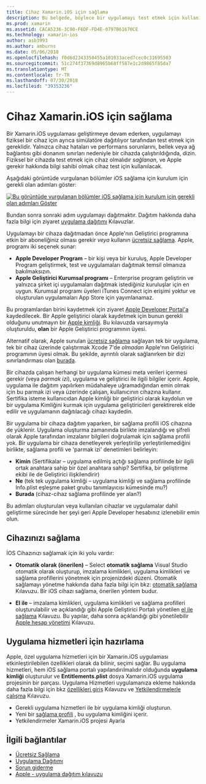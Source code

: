 ```yaml
---
title: Cihaz Xamarin.iOS için sağlama
description: Bu belgede, böylece bir uygulamayı test etmek için kullanılabilir bir cihaz sağlama işlemi açıklanır. Ayrıca, anında iletme bildirimleri gibi özellikleri kullanabilmesi için bir uygulama yapılandırma anlatılmaktadır.
ms.prod: xamarin
ms.assetid: CACA5236-3C90-F6DF-FD4E-0797B61670CE
ms.technology: xamarin-ios
author: asb3993
ms.author: amburns
ms.date: 05/06/2018
ms.openlocfilehash: f0d6d2343350455a101033aced7cec0c31695503
ms.sourcegitcommit: 51c274f37369d8965b68ff587e1c2d9865f85da7
ms.translationtype: MT
ms.contentlocale: tr-TR
ms.lasthandoff: 07/30/2018
ms.locfileid: "39353236"
---
```

# <a name="device-provisioning-for-xamarinios"></a>Cihaz Xamarin.iOS için sağlama

Bir Xamarin.iOS uygulaması geliştirmeye devam ederken, uygulamayı fiziksel bir cihaz için ayrıca simülatöre dağıtılıyor tarafından test etmek için gereklidir. Yalnızca cihaz hataları ve performans sorunlarını, bellek veya ağ bağlantısı gibi donanım sınırları nedeniyle bir cihazda çalıştırıldığında, dizin. Fiziksel bir cihazda test etmek için cihaz olmalıdır *sağlanan*, ve Apple gerekir hakkında bilgi sahibi olmak cihaz test için kullanılacak.

Aşağıdaki görüntüde vurgulanan bölümler iOS sağlama için kurulum için gerekli olan adımları göster:

[![](images/provisioningdiagram.png "Bu görüntüde vurgulanan bölümler iOS sağlama için kurulum için gerekli olan adımları Göster")](images/provisioningdiagram.png#lightbox)

Bundan sonra sonraki adım uygulamayı dağıtmaktır. Dağıtım hakkında daha fazla bilgi için ziyaret [uygulama dağıtımı](~/ios/deploy-test/app-distribution/index.md) Kılavuzlar.

Uygulamayı bir cihaza dağıtmadan önce Apple'nın Geliştirici programına etkin bir aboneliğiniz olması gerekir *veya* kullanın [ücretsiz sağlama](~/ios/get-started/installation/device-provisioning/free-provisioning.md). Apple, programı iki seçenek sunar:

- **Apple Developer Program** – bir kişi veya bir kuruluş, Apple Developer Program geliştirmek, test ve uygulamaları dağıtmak temsil olmanıza bakılmaksızın.
- **Apple Geliştirici Kurumsal programı** – Enterprise program geliştirin ve yalnızca şirket içi uygulamaları dağıtmak istediğiniz kuruluşlar için en uygun. Kurumsal programı üyeleri iTunes Connect için erişimi yoktur ve oluşturulan uygulamaları App Store için yayımlanamaz.

Bu programlardan birini kaydetmek için ziyaret [Apple Developer Portal'a](https://developer.apple.com/programs/enroll/) kaydedilecek. Bir Apple geliştirici olarak kaydetmek için bunun gerekli olduğunu unutmayın bir [Apple kimliği](https://appleid.apple.com/). Bu kılavuzda varsayımıyla oluşturuldu, **olan** bir Apple Geliştirici programının üyesi.

Alternatif olarak, Apple sunulan [ücretsiz sağlama](~/ios/get-started/installation/device-provisioning/free-provisioning.md) sağlayan tek bir uygulama, tek bir cihaz üzerinde çalıştırmak Xcode 7'de *olmadan* Apple'nın Geliştirici programının üyesi olmak. Bu şekilde, ayrıntılı olarak sağlanırken bir dizi sınırlandırması olan [burada](~/ios/get-started/installation/device-provisioning/free-provisioning.md#limitations).

Bir cihazda çalışan herhangi bir uygulama kümesi meta verileri içermesi gerekir (veya *parmak izi*), uygulama ve geliştirici ile ilgili bilgiler içerir. Apple, uygulama ile dağıtım yapılırken müdahaleye uğramadığından emin olmak için bu parmak izi veya üzerinde çalışan, kullanıcının cihazına kullanır. Sertifika isteme kullanıcıdan Apple kimliği bir geliştirici olarak kaydolun ve bir uygulama Kimliğini kurmak için uygulama geliştiricileri gerektirerek elde edilir ve uygulamanın dağıtılacağı cihazı kaydedin.

Bir uygulama bir cihaza dağıtım yaparken, bir sağlama profili iOS cihazına de yüklenir. Uygulama oluşturma zamanında birlikte imzalandığı ve şifreli olarak Apple tarafından imzalanır bilgileri doğrulamak için sağlama profili yok. Bir uygulama bir cihaza denetleyerek yerleştirilip yerleştirilemediğini birlikte, sağlama profili ve 'parmak izi' denetimleri belirleyin:

- **Kimin** (Sertifikalar – uygulama edilmiş açtığı sağlama profilinde bir ilgili ortak anahtara sahip bir özel anahtara sahip? Sertifika, bir geliştirme ekibi ile de Geliştirici ilişkilendirir)
- **Ne** (tek tek uygulama kimliği – uygulama kimliği ve sağlama profilinde Info.plist eşleşme paket grubu tanımlayıcısı kümesinde mu?)
- **Burada** (cihaz-cihaz sağlama profilinde yer alan?)

Bu adımları oluşturulan veya kullanılan cihazlar ve uygulamalar dahil geliştirme sürecinde her şeyi geri Apple Developer hesabınız izlenebilir emin olun.

## <a name="provisioning-your-device"></a>Cihazınızı sağlama

İOS Cihazınızı sağlamak için iki yolu vardır:

* **Otomatik olarak (önerilen)** – Select **otomatik sağlama** Visual Studio otomatik olarak oluşturup, imzalama kimlikleri, uygulama kimlikleri ve sağlama profillerini yönetmek için projenizdeki düzeni. Otomatik sağlamayı yönetme hakkında daha fazla bilgi için bkz: [otomatik sağlama](automatic-provisioning.md) Kılavuzu. Bir iOS cihazı sağlama, önerilen yöntem budur.

* **El ile** – imzalama kimlikleri, uygulama kimlikleri ve sağlama profilleri oluşturulabilir ve açıklandığı gibi Apple Geliştirici Portalı yönetilen [el ile sağlama](manual-provisioning.md) Kılavuzu. Bu yapılar, daha sonra açıklandığı gibi yönetilebilir [Apple hesap yönetimi](~/cross-platform/macios/apple-account-management.md) Kılavuzu.

## <a name="provisioning-for-application-services"></a>Uygulama hizmetleri için hazırlama

Apple, özel uygulama hizmetleri için bir Xamarin.iOS uygulaması etkinleştirilebilen özellikleri olarak da bilinir, seçimi sağlar. Bu uygulama hizmetleri, hem iOS sağlama portalı yapılandırılmalıdır olduğunda **uygulama kimliği** oluşturulur ve **Entitlements.plist** dosya Xamarin.iOS uygulama projesinin bir parçası. Uygulama Hizmetleri uygulamanıza ekleme hakkında daha fazla bilgi için bkz [özellikleri giriş](~/ios/deploy-test/provisioning/capabilities/index.md) Kılavuzu ve [Yetkilendirmelerle çalışma](~/ios/deploy-test/provisioning/entitlements.md) Kılavuzu.

* Gerekli uygulama hizmetleri ile bir uygulama kimliği oluşturun.
* Yeni bir [sağlama profili](#provisioning-your-device) , bu uygulama kimliğini içerir.
* Yetkilendirmeler Xamarin.iOS projesi Ayarla

## <a name="related-links"></a>İlgili bağlantılar

- [Ücretsiz Sağlama](~/ios/get-started/installation/device-provisioning/free-provisioning.md)
- [Uygulama Dağıtımı](~/ios/deploy-test/app-distribution/index.md)
- [Sorun giderme](~/ios/deploy-test/troubleshooting.md)
- [Apple - uygulama dağıtım kılavuzu](https://developer.apple.com/library/ios/documentation/IDEs/Conceptual/AppDistributionGuide/Introduction/Introduction.html)
